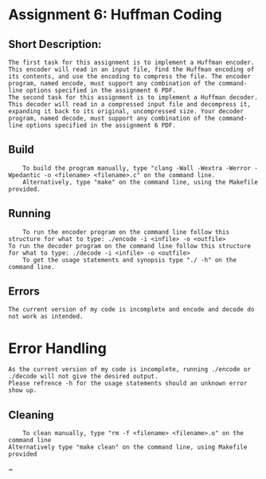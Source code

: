 # Assignment 6: Huffman Coding

## Short Description: 
	The first task for this assignment is to implement a Huffman encoder. This encoder will read in an input file, find the Huffman encoding of its contents, and use the encoding to compress the file. The encoder program, named encode, must support any combination of the command-line options specified in the assignment 6 PDF. 
	The second task for this assignment is to implement a Huffman decoder. This decoder will read in a compressed input file and decompress it, expanding it back to its original, uncompressed size. Your decoder program, named decode, must support any combination of the command-line options specified in the assignment 6 PDF.
	
## Build 
        To build the program manually, type "clang -Wall -Wextra -Werror -Wpedantic -o <filename> <filename>.c" on the command line.
        Alternatively, type "make" on the command line, using the Makefile provided.

## Running
        To run the encoder program on the command line follow this structure for what to type: ./encode -i <infile> -o <outfile>
	To run the decoder program on the command line follow this structure for what to type: ./decode -i <infile> -o <outfile>
        To get the usage statements and synopsis type "./ -h" on the command line.

## Errors 
	The current version of my code is incomplete and encode and decode do not work as intended.

# Error Handling
	As the current version of my code is incomplete, running ./encode or ./decode will not give the desired output.
	Please refrence -h for the usage statements should an unknown error show up. 

## Cleaning 
        To clean manually, type "rm -f <filename> <filename>.o" on the command line
	Alternatively type "make clean" on the command line, using Makefile provided
 
~                     
